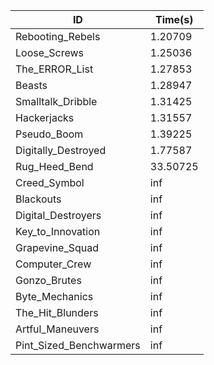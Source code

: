 |ID|Time(s)|
|-|-|
|Rebooting_Rebels|1.20709|
|Loose_Screws|1.25036|
|The_ERROR_List|1.27853|
|Beasts|1.28947|
|Smalltalk_Dribble|1.31425|
|Hackerjacks|1.31557|
|Pseudo_Boom|1.39225|
|Digitally_Destroyed|1.77587|
|Rug_Heed_Bend|33.50725|
|Creed_Symbol|inf|
|Blackouts|inf|
|Digital_Destroyers|inf|
|Key_to_Innovation|inf|
|Grapevine_Squad|inf|
|Computer_Crew|inf|
|Gonzo_Brutes|inf|
|Byte_Mechanics|inf|
|The_Hit_Blunders|inf|
|Artful_Maneuvers|inf|
|Pint_Sized_Benchwarmers|inf|
